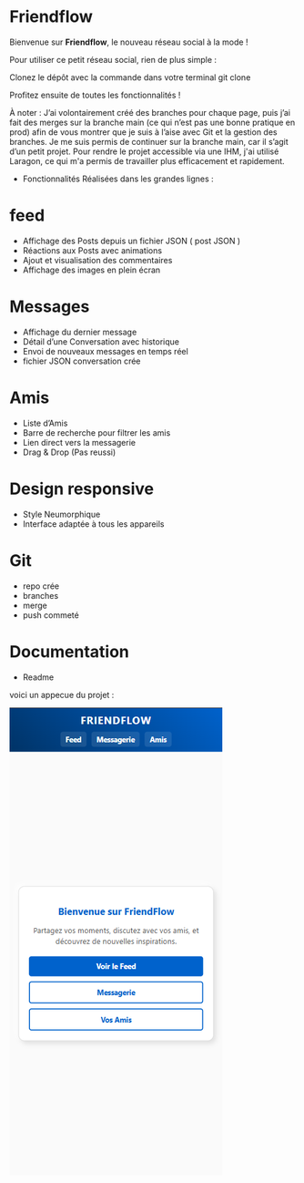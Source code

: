 # Friendflow

Bienvenue sur **Friendflow**, le nouveau réseau social à la mode !


Pour utiliser ce petit réseau social, rien de plus simple :

Clonez le dépôt avec la commande dans votre terminal git clone

Profitez ensuite de toutes les fonctionnalités !

À noter :
J’ai volontairement créé des branches pour chaque page, puis j’ai fait des merges sur la branche main (ce qui n’est pas une bonne pratique en prod) afin de vous montrer que je suis à l’aise avec Git et la gestion des branches.
Je me suis permis de continuer sur la branche main, car il s’agit d’un petit projet.
Pour rendre le projet accessible via une IHM, j'ai utilisé Laragon, ce qui m'a permis de travailler plus efficacement et rapidement.


- Fonctionnalités Réalisées dans les grandes lignes : 
# feed
- Affichage des Posts depuis un fichier JSON ( post JSON )
- Réactions aux Posts avec animations
- Ajout et visualisation des commentaires
- Affichage des images en plein écran

# Messages
- Affichage du dernier message
- Détail d’une Conversation avec historique
- Envoi de nouveaux messages en temps réel
- fichier JSON conversation crée 

# Amis
- Liste d’Amis
- Barre de recherche pour filtrer les amis
- Lien direct vers la messagerie
- Drag & Drop (Pas reussi)

# Design responsive
- Style Neumorphique
- Interface adaptée à tous les appareils

# Git 
- repo crée 
- branches 
- merge 
- push commeté 

# Documentation
- Readme 

voici un appecue du projet : 

![alt text](./images/image.png)